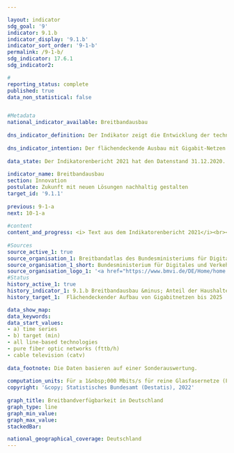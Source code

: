 ```yaml
---

layout: indicator    
sdg_goal: '9'    
indicator: 9.1.b    
indicator_display: '9.1.b'    
indicator_sort_order: '9-1-b'    
permalink: /9-1-b/    
sdg_indicator: 17.6.1    
sdg_indicator2:     

#    
reporting_status: complete    
published: true    
data_non_statistical: false    


#Metadata    
national_indicator_available: Breitbandausbau    
    
dns_indicator_definition: Der Indikator zeigt die Entwicklung der technisch verlegten Breitbandverfügbarkeit bei den Haushalten in Deutschland für Gigabitanschlüsse (≥ 1000 Mbit/s) über reine Glasfasernetze (FTTB/H), Kabelfernsehen (CATV) und alle leitungsgebundenen Technologien.    
    
dns_indicator_intention: Der flächendeckende Ausbau mit Gigabit-Netzen bis 2025 ist ein wesentliches Ziel der Bundesregierung. Neben der Steigerung der internationalen Wettbewerbsfähigkeit sollen über den Ausbau der Breitbandverfügbarkeit mit Gigabit-Geschwindigkeit gleichwertige Lebensbedingungen in Deutschland ermöglicht werden. Für die Erreichung dieser Ziele sollen neben dem vorwiegend privatwirtschaftlich erfolgenden Ausbau auch staatliche Fördermaßnahmen den Ausbau in unwirtschaftlichen Gebieten unterstützen.    
    
data_state: Der Indikatorenbericht 2021 hat den Datenstand 31.12.2020. Die Daten auf der DNS-Online Plattform werden regelmäßig aktualisiert, sodass online aktuellere Daten verfügbar sein können als im Indikatorenbericht 2021 veröffentlicht.    
    
indicator_name: Breitbandausbau    
section: Innovation    
postulate: Zukunft mit neuen Lösungen nachhaltig gestalten    
target_id: '9.1.1'    
    
previous: 9-1-a    
next: 10-1-a    
    
#content    
content_and_progress: <i> Text aus dem Indikatorenbericht 2021</i><br><br>Der Indikator erfasst die Breitbandverfügbarkeit bei Haushalten in Deutschland für eine Geschwindigkeit von mindestens 1&nbsp;000 Mbit/s (1 Gigabit/s) im Downstream über die leitungsgebundenen Technologien Glasfaser (FTTB/H) und Kabelfernsehen (CATV). Die Zahlen werden im Auftrag des Bundesministeriums für Verkehr und digitale Infrastruktur (BMVI) erhoben und im Breitbandatlas des Bundes veröffentlicht.<br><br>Mit Stand Mitte 2020 sind Glasfaseranschlüsse (FTTB/H) mit einer Leistung von über 1&nbsp;000 Mbit/s in 13,8&nbsp;% der Haushalte in Deutschland verfügbar. Zwischen den Jahren 2015 bis 2020 ist die Breitbandverfügbarkeit für 1&nbsp;000 Mbit/s für FTTB/H um 7,1 Prozentpunkte gestiegen. Damit hat sich die Verfügbarkeit mehr als verdoppelt (+105,9&nbsp;%). Im Zeitraum Ende 2018 bis Mitte 2020 hat sich der Anteil der Haushalte mit den entsprechenden Anschlüssen über CATV von 23,7&nbsp;% auf 50,2&nbsp;% entwickelt. Dies ist ebenfalls mehr als eine Verdopplung der Verfügbarkeit (+111,8&nbsp;%). Damit stehen Mitte 2020 gigabitfähige Anschlüsse für insgesamt 55,9&nbsp;% der Haushalte zur Verfügung.<br><br>Dabei ist eine unterschiedliche Verfügbarkeit in der Fläche zu erkennen. Die Breitbandverfügbarkeit im Gigabit-Bereich über alle Technologien konzentriert sich besonders auf städtische Gebiete. Dort haben im Jahr 2020&nbsp;74,6&nbsp;% der Haushalte einen Gigabitanschluss. In ländlich geprägten Gebieten ist der Anteil mit 16,7&nbsp;% im Jahr 2020 deutlich geringer. Wird dabei die Verteilung der Technologie betrachtet, haben Mitte 2020&nbsp;70,7&nbsp;% der Haushalte in städtischen und 7,8&nbsp;% der Haushalte in ländlichen Gebieten einen Gigabitanschluss über CATV. Ein Gigabitanschluss über Glasfaser steht 17,6&nbsp;% der Haushalte in städtischen und 8,9&nbsp;% in ländlichen Räumen zur Verfügung. Damit haben Haushalte in ländlichen Gebieten einen Gigabitanschluss überwiegend über Glasfaser, während städtische Gebiete eher über CATV versorgt werden.<br><br>Eine unterschiedliche Verfügbarkeit zwischen städtischen und ländlicheren Gebieten zeigt sich ebenfalls bei den Bundesländern. Den höchsten Anteil von Haushalten mit Gigabitanschlüssen über alle Technologien eines Flächenbundeslandes erreicht Schleswig-Holstein mit 74,0&nbsp;% im Jahr 2020, gefolgt von Nordrhein-Westfalen mit 62,0&nbsp;%. Den geringsten Anteil von Haushalten mit Gigabitanschlüssen über alle Technologien eines Flächenbundeslandes erreicht Sachsen-Anhalt mit 12,0&nbsp;% im Jahr 2020, nach Brandenburg mit 22,1&nbsp;%. Im Vergleich liegt die Verfügbarkeit in den drei Stadtstaaten Berlin, Bremen und Hamburg deutlich über 90&nbsp;%.<br><br>Bei der der Berechnung der Daten werden unterschiedliche Datenquellen verwendet. Neben dem digitalen Landschaftsmodell des BKG und Open Street Map werden mehr als 500 Telekommunikationsunternehmen (TKU) in Deutschland nach deren aktuellen Versorgungsdaten befragt. Diese Daten werden zur Wahrung von Betriebs- und Geschäftsgeheimnissen der TKU auf Ebene von 250x250-Meter-Rasterzellen aggregiert und nach sieben Bandbreitenklassen gruppiert. Während dabei reine Glasfasernetze mit über 1&nbsp;000 Mbit/s bereits seit Ende 2015 betrachtet werden, erfolgt eine detailliertere Betrachtung der Klasse aufgrund jüngster technischer Entwicklungen erst seit Ende 2018.<br><br>Methodisch ist zu beachten, dass die Daten zur Breitbandverfügbarkeit von den TKU aufgrund fehlender gesetzlicher Grundlagen auf freiwilliger Basis bereitgestellt werden. Des Weiteren beziehen sich die angegebenen Verfügbarkeiten auf die verlegte Technik der TKU. Die tatsächlich nutzbare Breitbandverfügbarkeit vor Ort ist davon zu unterscheiden. Weiterführende Informationen zum Thema Breitbandmessung finden sich im Jahresbericht der Bundesnetzagentur.    
    
#Sources    
source_active_1: true                    
source_organisation_1: Breitbandatlas des Bundesministeriums für Digitales und Verkehr
source_organisation_1_short: Bundesministerium für Digitales und Verkehr (BMDV)                
source_organisation_logo_1: '<a href="https://www.bmvi.de/DE/Home/home.html"><img src="https://g205sdgs.github.io/sdg-indicators/public/logos/bmdv.png" alt=" Bundesministerium für Digitales und Verkehr (BMDV)" title="Klicken Sie hier um zu der Homepage der Organisation zu gelangen" style="border: transparent"/></a>'    
#Status    
history_active_1: true
history_indicator_1: 9.1.b Breitbandausbau &minus; Anteil der Haushalte mit Zugang zu Gigabit-Breitbandversorgung
history_target_1:  Flächendeckender Aufbau von Gigabitnetzen bis 2025    

data_show_map:     
data_keywords:    
data_start_values:     
- a) time series
- b) target (min)
- all line-based technologies
- pure fiber optic networks (fttb/h)
- cable television (catv)
    
data_footnote: Die Daten basieren auf einer Sonderauswertung.    
    
computation_units: Für ≥ 1&nbsp;000 Mbits/s für reine Glasfasernetze (FTTB/H) , CATV (Kabel) und alle leitungsgebundenen Technologien, in&nbsp;% der Haushalte    
copyright: '&copy; Statistisches Bundesamt (Destatis), 2022'
    
graph_title: Breitbandverfügbarkeit in Deutschland    
graph_type: line    
graph_min_value:     
graph_max_value:     
stackedBar:     

national_geographical_coverage: Deutschland    
---    
```

<div>
  <div class="my-header">
    <h3>
    </h3>
  </div>
